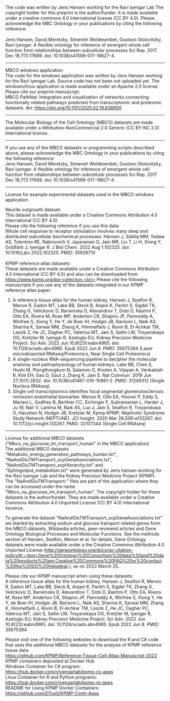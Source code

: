 The code was written by Jens Hansen working for the Ravi Iyengar Lab
The copyright holder for this preprint is the author/funder. It is made available under a creative commons 4.0 International license (CC BY 4.0).
Please acknowledge the MBC Ontology in your publications by citing the following reference:<br/>
<br/>
Jens Hansen, David Meretzky, Simeneh Woldesenbet, Gustavo Stolovitzky, Ravi Iyengar: 
A flexible ontology for inference of emergent whole cell function from relationships between subcellular processes
Sci Rep. 2017 Dec 18;7(1):17689. doi: 10.1038/s41598-017-16627-4.
___________________________________________________________________________________________________________
MBCO windows application<br/>
The code for the windows application was written by Jens Hansen working for the Ravi Iyengar Lab. Source code has not been not uploaded yet. The windows/linux application is made available under an Apache 2.0 license.<br/>
Please cite our preprint manuscript:<br>
MBCO PathNet: Integration and visualization of networks connecting functionally related pathways predicted from transcriptomic and proteomic datasets.
doi: https://doi.org/10.1101/2025.02.19.638900
___________________________________________________________________________________________________________
The Molecular Biology of the Cell Ontology (MBCO) datasets are made available under a Attribution-NonCommercial 2.0 Generic (CC BY-NC 2.0) International license.
___________________________________________________________________________________________________________
If you use any of the MBCO datasets or programming scripts described above, please acknowledge the MBC Ontology in your publications by citing the following reference:<br/>
Jens Hansen, David Meretzky, Simeneh Woldesenbet, Gustavo Stolovitzky, Ravi Iyengar: A flexible ontology for inference of emergent whole cell function from relationships between subcellular processes Sci Rep. 2017 Dec 18;7(1):17689. doi: 10.1038/s41598-017-16627-4.
___________________________________________________________________________________________________________
License for example experimental datasets used in the MBCO windows application

Neurite outgrowth dataset:<br/>
This dataset is made available under a Creative Commons Attribution 4.0 International (CC BY 4.0).<br>
Please cite the following reference if you use this data:<br>
Whole cell response to receptor stimulation involves many deep and distributed subcellular biochemical processes. Hansen J, Siddiq MM, Yadaw AS, Tolentino RE, Rabinovich V, Jayaraman G, Jain MR, Liu T, Li H, Xiong Y, Goldfarb J, Iyengar R. J Biol Chem. 2022 Aug 1:102325. doi: 10.1016/j.jbc.2022.102325. PMID: 35926710<br>
<br>
KPMP reference atlas datasets:<br/>
These datasets are made available under a Creative Commons Attribution 4.0 International (CC BY 4.0) and also can be downloaded from https://www.kpmp.org/doi-collection.<br/>
Please cite the following manuscripts if you use any of the datasets integrated in our KPMP reference atlas paper:<br/>
1) A reference tissue atlas for the human kidney. Hansen J, Sealfon R, Menon R, Eadon MT, Lake BB, Steck B, Anjani K, Parikh S, Sigdel TK, Zhang G, Velickovic D, Barwinska D, Alexandrov T, Dobi D, Rashmi P, Otto EA, Rivera M, Rose MP, Anderton CR, Shapiro JP, Pamreddy A, Winfree S, Xiong Y, He Y, de Boer IH, Hodgin JB, Barisoni L, Naik AS, Sharma K, Sarwal MM, Zhang K, Himmelfarb J, Rovin B, El-Achkar TM, Laszik Z, He JC, Dagher PC, Valerius MT, Jain S, Satlin LM, Troyanskaya OG, Kretzler M, Iyengar R, Azeloglu EU; Kidney Precision Medicine Project. Sci Adv. 2022 Jun 10;8(23):eabn4965. doi: 10.1126/sciadv.abn4965. Epub 2022 Jun 8. PMID: 35675394  (Laser microdissected RNAseq/Proteomics, Near Single Cell Proteomics)<br/>
2) A single-nucleus RNA-sequencing pipeline to decipher the molecular anatomy and pathophysiology of human kidneys. Lake BB, Chen S, Hoshi M, Plongthongkum N, Salamon D, Knoten A, Vijayan A, Venkatesh R, Kim EH, Gao D, Gaut J, Zhang K, Jain S. Nat Commun. 2019 Jun 27;10(1):2832. doi: 10.1038/s41467-019-10861-2. PMID: 31249312 (Single Nucleus RNAseq)<br/>
3) Single cell transcriptomics identifies focal segmental glomerulosclerosis remission endothelial biomarker. Menon R, Otto EA, Hoover P, Eddy S, Mariani L, Godfrey B, Berthier CC, Eichinger F, Subramanian L, Harder J, Ju W, Nair V, Larkina M, Naik AS, Luo J, Jain S, Sealfon R, Troyanskaya O, Hacohen N, Hodgin JB, Kretzler M, Kpmp KPMP; Nephrotic Syndrome Study Network (NEPTUNE). JCI Insight. 2020 Mar 26;5(6):e133267. doi: 10.1172/jci.insight.133267. PMID: 32107344 (Single Cell RNAseq)<br/>

___________________________________________________________________________________________________________

License for additional MBCO datasets ("Mbco_na_glucsose_tm_transport_human" in the MBCO application)<br/>
The additional MBCO datasets "Metabolic_energy_generation_pathways_human.txt", "NaAndGluTMTransport_scpGeneAssociations.txt", "NaAndGluTMTransport_scpHierarchy.txt" and "Sphingolipid_metabolism.txt" were generated by Jens hansen working for the Ravi Iyengar Lab and the Kidney Precision Medicine Project (KPMP). The "NaAndGluTMTransport-" files are part of the application where they can be accessed under the name "Mbco_na_glucsose_tm_transport_human".
The copyright holder for these datasets is the author/funder.
They are made available under a Creative Commons Attribution 4.0 Unported License (CC BY 4.0) International liscence.

To generate the dataset "NaAndGluTMTransport_scpGeneAssociations.txt" we started by extracting sodium and glucose transport related genes from the MBCO datasets, Wikipedia articles, peer-reviewed articles and Gene Ontology Biological Processes and Molecular Functions. See the methods section of Hansen, Sealfon, Menon et al. for details. Gene Ontology datasets were made available under a the Creative Commons Attribution 4.0 Unported License (http://geneontology.org/docs/go-citation-policy/#:~:text=Gene%20Ontology%20Consortium%20data%20and%20data%20products%20are,Creative%20Commons%20FAQ%20or%20contact%20the%20GO%20Helpdesk.), as on 2022 March 25..

Please cite our KPMP manuscript when using these datasets:<br/>
A reference tissue atlas for the human kidney. Hansen J, Sealfon R, Menon R, Eadon MT, Lake BB, Steck B, Anjani K, Parikh S, Sigdel TK, Zhang G, Velickovic D, Barwinska D, Alexandrov T, Dobi D, Rashmi P, Otto EA, Rivera M, Rose MP, Anderton CR, Shapiro JP, Pamreddy A, Winfree S, Xiong Y, He Y, de Boer IH, Hodgin JB, Barisoni L, Naik AS, Sharma K, Sarwal MM, Zhang K, Himmelfarb J, Rovin B, El-Achkar TM, Laszik Z, He JC, Dagher PC, Valerius MT, Jain S, Satlin LM, Troyanskaya OG, Kretzler M, Iyengar R, Azeloglu EU; Kidney Precision Medicine Project. Sci Adv. 2022 Jun 10;8(23):eabn4965. doi: 10.1126/sciadv.abn4965. Epub 2022 Jun 8. PMID: 35675394<br/>

Please visit one of the following websites to download the R and C# code that uses the additional MBCO datasets for the analysis of KPMP reference tissue data:<br/> 
https://github.com/KPMP/Reference-Tissue-Cell-Atlas-Manuscript-2022<br/>
KPMP containers deposited at Docker Hub<br/>
Windows Container for C# program: https://hub.docker.com/r/iyengarlab/kpmp-cs-apps<br/>
Linux Container for R and Python programs: https://hub.docker.com/r/iyengarlab/kpmp-rp-apps<br/>
README for Using KPMP Docker Containers: https://github.com/DToxS/KPMP-Contr-Apps<br/>
